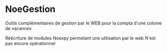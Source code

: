 # NoeGestion
Outils complémentaires de gestion par le WEB pour la compta d'une colonie de vacances

Réécriture de modules Noexpy permetant une utilisation par le web
N'est pas encore opérationnel
